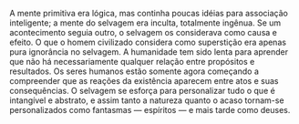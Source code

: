 ﻿A mente primitiva era lógica, mas continha poucas idéias para associação inteligente; a mente do selvagem era inculta, totalmente ingênua. Se um acontecimento seguia outro, o selvagem os considerava como causa e efeito. O que o homem civilizado considera como superstição era apenas pura ignorância  no selvagem. A humanidade tem sido lenta para aprender que não há necessariamente qualquer relação entre propósitos e resultados. Os seres humanos estão somente agora começando a compreender que as reações da existência aparecem entre atos e suas consequências. O selvagem se esforça para personalizar tudo o que é intangível e abstrato, e assim tanto a natureza quanto o acaso tornam-se personalizados como fantasmas — espíritos — e mais tarde como deuses.